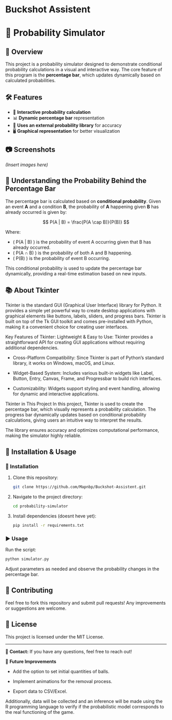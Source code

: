 # Buckshot Assistent
# 🎲 Probability Simulator

## 📌 Overview
This project is a probability simulator designed to demonstrate conditional probability calculations in a visual and interactive way. The core feature of this program is the **percentage bar**, which updates dynamically based on calculated probabilities.

## 🛠️ Features
- 🎯 **Interactive probability calculation**
- 📊 **Dynamic percentage bar** representation
- 📡 **Uses an external probability library** for accuracy
- 🖥️ **Graphical representation** for better visualization

## 📷 Screenshots
_(Insert images here)_

## 🔬 Understanding the Probability Behind the Percentage Bar
The percentage bar is calculated based on **conditional probability**. Given an event **A** and a condition **B**, the probability of **A** happening given **B** has already occurred is given by:

$$
P(A | B) = \frac{P(A \cap B)}{P(B)}
$$

Where:
- \( P(A | B) \) is the probability of event A occurring given that B has already occurred.
- \( P(A ∩ B) \) is the probability of both A and B happening.
- \( P(B) \) is the probability of event B occurring.

This conditional probability is used to update the percentage bar dynamically, providing a real-time estimation based on new inputs.

## 📚 About Tkinter
Tkinter is the standard GUI (Graphical User Interface) library for Python. It provides a simple yet powerful way to create desktop applications with graphical elements like buttons, labels, sliders, and progress bars. Tkinter is built on top of the Tk GUI toolkit and comes pre-installed with Python, making it a convenient choice for creating user interfaces.

Key Features of Tkinter:
Lightweight & Easy to Use: Tkinter provides a straightforward API for creating GUI applications without requiring additional dependencies.

- Cross-Platform Compatibility: Since Tkinter is part of Python’s standard library, it works on Windows, macOS, and Linux.

- Widget-Based System: Includes various built-in widgets like Label, Button, Entry, Canvas, Frame, and Progressbar to build rich interfaces.

- Customizability: Widgets support styling and event handling, allowing for dynamic and interactive applications.

Tkinter in This Project
In this project, Tkinter is used to create the percentage bar, which visually represents a probability calculation. The progress bar dynamically updates based on conditional probability calculations, giving users an intuitive way to interpret the results.

The library ensures accuracy and optimizes computational performance, making the simulator highly reliable.

## 🚀 Installation & Usage
### 🔧 Installation
1. Clone this repository:
   ```sh
   git clone https://github.com/Mapnbp/Buckshot-Assistent.git
   ```
2. Navigate to the project directory:
   ```sh
   cd probability-simulator
   ```
3. Install dependencies (doesnt heve yet):
   ```sh
   pip install -r requirements.txt
   ```

### ▶️ Usage
Run the script:
```sh
python simulator.py
```
Adjust parameters as needed and observe the probability changes in the percentage bar.

## 🤝 Contributing
Feel free to fork this repository and submit pull requests! Any improvements or suggestions are welcome.

## 📜 License
This project is licensed under the MIT License.

---

📧 **Contact:** If you have any questions, feel free to reach out!

🚀 **Future Improvements**
- Add the option to set initial quantities of balls.

- Implement animations for the removal process.

- Export data to CSV/Excel.

Additionally, data will be collected and an inference will be made using the R programming language to verify if the probabilistic model corresponds to the real functioning of the game.

